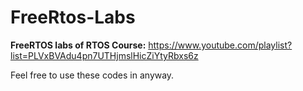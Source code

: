# FreeRtos-Labs
**FreeRTOS labs of RTOS Course:** https://www.youtube.com/playlist?list=PLVxBVAdu4pn7UTHjmslHicZiYtyRbxs6z

Feel free to use these codes in anyway.
